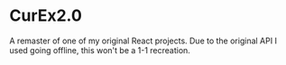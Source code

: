 # CurEx2.0
A remaster of one of my original React projects. Due to the original API I used going offline, this won't be a 1-1 recreation. 
